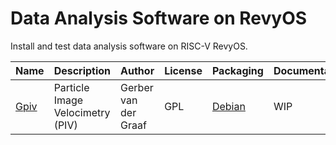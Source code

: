 # Data Analysis Software on RevyOS

Install and test data analysis software on RISC-V RevyOS.

| Name | Description | Author | License | Packaging | Documentation |
|------|-------------|--------|---------|-----------|--------------|
| [Gpiv](http://gpiv.sourceforge.net/) | Particle Image Velocimetry (PIV) | Gerber van der Graaf | GPL | [Debian](https://packages.debian.org/gpiv) | WIP |